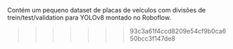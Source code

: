 Contém um pequeno dataset de placas de veículos com divisões de trein/test/validation para YOLOv8 montado no Roboflow.
>>>>>>> 93c3a61f4ccd8209e54cf9b0ca650bcc3f147de8
